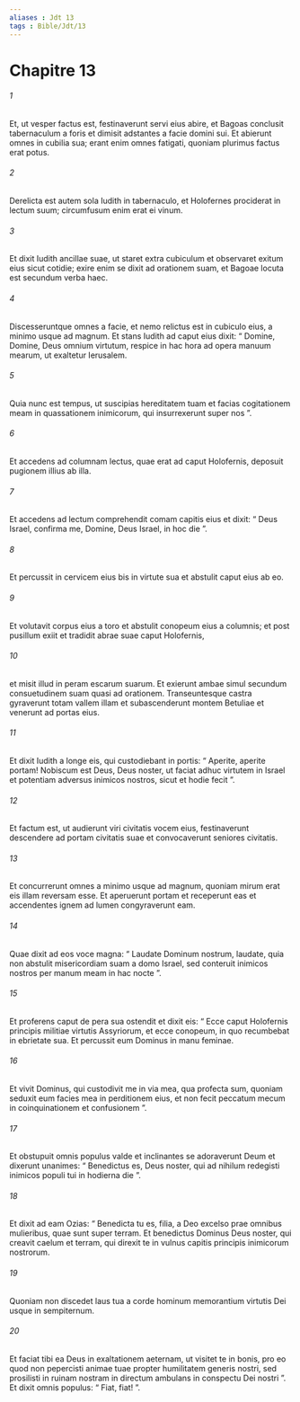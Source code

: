 ```yaml
---
aliases : Jdt 13
tags : Bible/Jdt/13
---
```


# Chapitre 13

###### 1
Et, ut vesper factus est, festinaverunt servi eius abire, et Bagoas conclusit tabernaculum a foris et dimisit adstantes a facie domini sui. Et abierunt omnes in cubilia sua; erant enim omnes fatigati, quoniam plurimus factus erat potus. 
###### 2
Derelicta est autem sola Iudith in tabernaculo, et Holofernes prociderat in lectum suum; circumfusum enim erat ei vinum. 
###### 3
Et dixit Iudith ancillae suae, ut staret extra cubiculum et observaret exitum eius sicut cotidie; exire enim se dixit ad orationem suam, et Bagoae locuta est secundum verba haec.
###### 4
Discesseruntque omnes a facie, et nemo relictus est in cubiculo eius, a minimo usque ad magnum. Et stans Iudith ad caput eius dixit: “ Domine, Domine, Deus omnium virtutum, respice in hac hora ad opera manuum mearum, ut exaltetur Ierusalem. 
###### 5
Quia nunc est tempus, ut suscipias hereditatem tuam et facias cogitationem meam in quassationem inimicorum, qui insurrexerunt super nos ”. 
###### 6
Et accedens ad columnam lectus, quae erat ad caput Holofernis, deposuit pugionem illius ab illa. 
###### 7
Et accedens ad lectum comprehendit comam capitis eius et dixit: “ Deus Israel, confirma me, Domine, Deus Israel, in hoc die ”. 
###### 8
Et percussit in cervicem eius bis in virtute sua et abstulit caput eius ab eo. 
###### 9
Et volutavit corpus eius a toro et abstulit conopeum eius a columnis; et post pusillum exiit et tradidit abrae suae caput Holofernis, 
###### 10
et misit illud in peram escarum suarum. Et exierunt ambae simul secundum consuetudinem suam quasi ad orationem. Transeuntesque castra gyraverunt totam vallem illam et subascenderunt montem Betuliae et venerunt ad portas eius.
###### 11
Et dixit Iudith a longe eis, qui custodiebant in portis: “ Aperite, aperite portam! Nobiscum est Deus, Deus noster, ut faciat adhuc virtutem in Israel et potentiam adversus inimicos nostros, sicut et hodie fecit ”. 
###### 12
Et factum est, ut audierunt viri civitatis vocem eius, festinaverunt descendere ad portam civitatis suae et convocaverunt seniores civitatis. 
###### 13
Et concurrerunt omnes a minimo usque ad magnum, quoniam mirum erat eis illam reversam esse. Et aperuerunt portam et receperunt eas et accendentes ignem ad lumen congyraverunt eam. 
###### 14
Quae dixit ad eos voce magna: “ Laudate Dominum nostrum, laudate, quia non abstulit misericordiam suam a domo Israel, sed conteruit inimicos nostros per manum meam in hac nocte ”. 
###### 15
Et proferens caput de pera sua ostendit et dixit eis: “ Ecce caput Holofernis principis militiae virtutis Assyriorum, et ecce conopeum, in quo recumbebat in ebrietate sua. Et percussit eum Dominus in manu feminae. 
###### 16
Et vivit Dominus, qui custodivit me in via mea, qua profecta sum, quoniam seduxit eum facies mea in perditionem eius, et non fecit peccatum mecum in coinquinationem et confusionem ”.
###### 17
Et obstupuit omnis populus valde et inclinantes se adoraverunt Deum et dixerunt unanimes: “ Benedictus es, Deus noster, qui ad nihilum redegisti inimicos populi tui in hodierna die ”. 
###### 18
Et dixit ad eam Ozias: “ Benedicta tu es, filia, a Deo excelso prae omnibus mulieribus, quae sunt super terram. Et benedictus Dominus Deus noster, qui creavit caelum et terram, qui direxit te in vulnus capitis principis inimicorum nostrorum. 
###### 19
Quoniam non discedet laus tua a corde hominum memorantium virtutis Dei usque in sempiternum. 
###### 20
Et faciat tibi ea Deus in exaltationem aeternam, ut visitet te in bonis, pro eo quod non pepercisti animae tuae propter humilitatem generis nostri, sed prosilisti in ruinam nostram in directum ambulans in conspectu Dei nostri ”. Et dixit omnis populus: “ Fiat, fiat! ”.
